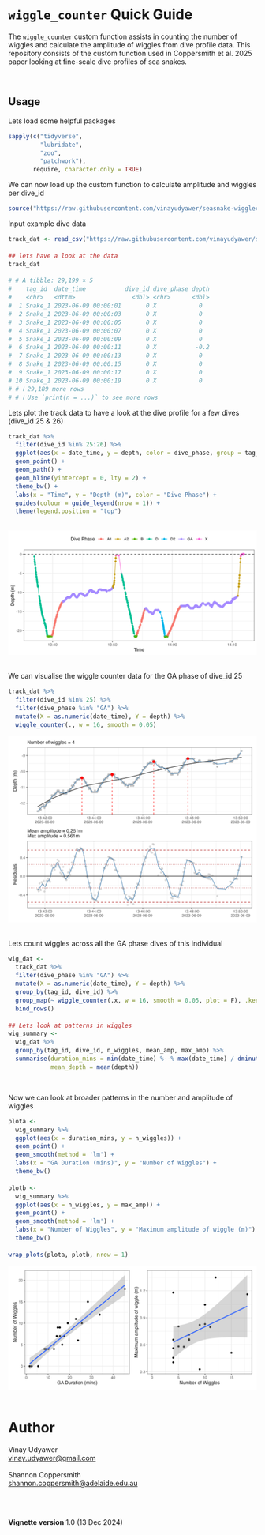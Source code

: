 
`wiggle_counter` Quick Guide
===================================

The `wiggle_counter` custom function assists in counting the number of wiggles and calculate the amplitude of wiggles from dive profile data.
This repository consists of the custom function used in Coppersmith et al. 2025 paper looking at fine-scale dive profiles of sea snakes.

<br>


Usage
--------------

Lets load some helpful packages

```r
sapply(c("tidyverse",
         "lubridate",
         "zoo",
         "patchwork"),
       require, character.only = TRUE)

```


We can now load up the custom function to calculate amplitude and wiggles per dive_id

```r
source("https://raw.githubusercontent.com/vinayudyawer/seasnake-wigglecounter/refs/heads/main/wiggle_counter.R")
```


Input example dive data

```r
track_dat <- read_csv("https://raw.githubusercontent.com/vinayudyawer/seasnake-wigglecounter/refs/heads/main/example_dive_data.csv")

## lets have a look at the data
track_dat

# # A tibble: 29,199 × 5
#    tag_id  date_time           dive_id dive_phase depth
#    <chr>   <dttm>                <dbl> <chr>      <dbl>
#  1 Snake_1 2023-06-09 00:00:01       0 X            0  
#  2 Snake_1 2023-06-09 00:00:03       0 X            0  
#  3 Snake_1 2023-06-09 00:00:05       0 X            0  
#  4 Snake_1 2023-06-09 00:00:07       0 X            0  
#  5 Snake_1 2023-06-09 00:00:09       0 X            0  
#  6 Snake_1 2023-06-09 00:00:11       0 X           -0.2
#  7 Snake_1 2023-06-09 00:00:13       0 X            0  
#  8 Snake_1 2023-06-09 00:00:15       0 X            0  
#  9 Snake_1 2023-06-09 00:00:17       0 X            0  
# 10 Snake_1 2023-06-09 00:00:19       0 X            0  
# # ℹ 29,189 more rows
# # ℹ Use `print(n = ...)` to see more rows

```


Lets plot the track data to have a look at the dive profile for a few dives (dive_id 25 & 26)

```r
track_dat %>% 
  filter(dive_id %in% 25:26) %>% 
  ggplot(aes(x = date_time, y = depth, color = dive_phase, group = tag_id)) +
  geom_point() +
  geom_path() +
  geom_hline(yintercept = 0, lty = 2) +
  theme_bw() +
  labs(x = "Time", y = "Depth (m)", color = "Dive Phase") +
  guides(colour = guide_legend(nrow = 1)) +
  theme(legend.position = "top")
  
```
<img src="images/Fig1.png"/>

<br>
<br>

We can visualise the wiggle counter data for the GA phase of dive_id 25

```r
track_dat %>%
  filter(dive_id %in% 25) %>%
  filter(dive_phase %in% "GA") %>%
  mutate(X = as.numeric(date_time), Y = depth) %>%
  wiggle_counter(., w = 16, smooth = 0.05)
```

<img src="images/Fig2.png"/>

<br>
<br>

Lets count wiggles across all the GA phase dives of this individual

```r
wig_dat <-
  track_dat %>% 
  filter(dive_phase %in% "GA") %>% 
  mutate(X = as.numeric(date_time), Y = depth) %>% 
  group_by(tag_id, dive_id) %>% 
  group_map(~ wiggle_counter(.x, w = 16, smooth = 0.05, plot = F), .keep = T) %>% 
  bind_rows()

## Lets look at patterns in wiggles 
wig_summary <-
  wig_dat %>% 
  group_by(tag_id, dive_id, n_wiggles, mean_amp, max_amp) %>% 
  summarise(duration_mins = min(date_time) %--% max(date_time) / dminutes(1),
            mean_depth = mean(depth))
```

<br>

Now we can look at broader patterns in the number and amplitude of wiggles

```r
plota <-
  wig_summary %>% 
  ggplot(aes(x = duration_mins, y = n_wiggles)) +
  geom_point() +
  geom_smooth(method = 'lm') +
  labs(x = "GA Duration (mins)", y = "Number of Wiggles") +
  theme_bw()

plotb <-
  wig_summary %>% 
  ggplot(aes(x = n_wiggles, y = max_amp)) +
  geom_point() +
  geom_smooth(method = 'lm') +
  labs(x = "Number of Wiggles", y = "Maximum amplitude of wiggle (m)") +
  theme_bw()

wrap_plots(plota, plotb, nrow = 1)

```

<img src="images/Fig3.png"/>


<br>
<br>

# Author

Vinay Udyawer <br> <vinay.udyawer@gmail.com> <br><br>
Shannon Coppersmith <br> <shannon.coppersmith@adelaide.edu.au>

<br><br>

**Vignette version**
1.0 (13 Dec 2024)